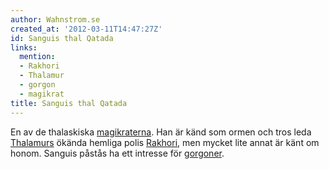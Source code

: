 ```yaml
---
author: Wahnstrom.se
created_at: '2012-03-11T14:47:27Z'
id: Sanguis thal Qatada
links:
  mention:
  - Rakhori
  - Thalamur
  - gorgon
  - magikrat
title: Sanguis thal Qatada
---
```


En av de thalaskiska [magikraterna]. Han är känd som ormen och tros leda [Thalamurs] ökända hemliga
polis [Rakhori], men mycket lite annat är känt om honom. Sanguis påstås ha ett intresse för
[gorgoner].

  [magikraterna]: magikrat
  [Thalamurs]: Thalamur
  [Rakhori]: Rakhori
  [gorgoner]: gorgon
